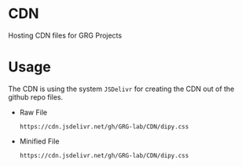# CDN

Hosting CDN files for GRG Projects

# Usage

The CDN is using the system `JSDelivr` for creating the CDN out of the github repo files.

- Raw File

  ```
  https://cdn.jsdelivr.net/gh/GRG-lab/CDN/dipy.css
  ```
- Minified File

  ```
  https://cdn.jsdelivr.net/gh/GRG-lab/CDN/dipy.css
  ```
